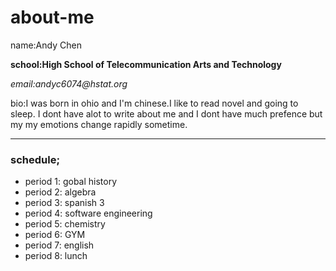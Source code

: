 # about-me
name:Andy Chen

**school:High School of Telecommunication Arts and Technology**

_email:andyc6074@hstat.org_

bio:I was born in ohio and I'm chinese.I like to read novel and going to sleep.
I dont have alot to write about me and I dont have much prefence but my my emotions change rapidly sometime.

---

### schedule;
* period 1: gobal history
* period 2: algebra
* period 3: spanish 3
* period 4: software engineering
* period 5: chemistry
* period 6: GYM
* period 7: english
* period 8: lunch
 
